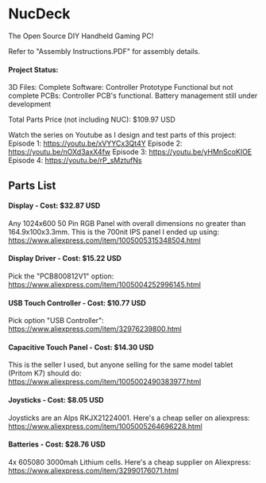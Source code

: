 # NucDeck
The Open Source DIY Handheld Gaming PC!

Refer to "Assembly Instructions.PDF" for assembly details.

#### Project Status:
3D Files: Complete
Software: Controller Prototype Functional but not complete
PCBs: Controller PCB's functional. Battery management still under development

Total Parts Price (not including NUC): $109.97 USD

Watch the series on Youtube as I design and test parts of this project:
Episode 1: https://youtu.be/xVYYCx3Qt4Y 
Episode 2: https://youtu.be/nOXd3axX4fw 
Episode 3: https://youtu.be/yHMnScoKIOE 
Episode 4: https://youtu.be/rP_sMztufNs 

## Parts List

#### Display - Cost: $32.87 USD

Any 1024x600 50 Pin RGB Panel with overall dimensions no greater than 164.9x100x3.3mm.
This is the 700nit IPS panel I ended up using: https://www.aliexpress.com/item/1005005315348504.html

#### Display Driver - Cost: $15.22 USD

Pick the "PCB800812V1" option:
https://www.aliexpress.com/item/1005004252996145.html

#### USB Touch Controller - Cost: $10.77 USD

Pick option "USB Controller":
https://www.aliexpress.com/item/32976239800.html

#### Capacitive Touch Panel - Cost: $14.30 USD

This is the seller I used, but anyone selling for the same model tablet (Pritom K7) should do:
https://www.aliexpress.com/item/1005002490383977.html

#### Joysticks - Cost: $8.05 USD

Joysticks are an Alps RKJX21224001. Here's a cheap seller on aliexpress:
https://www.aliexpress.com/item/1005005264696228.html

#### Batteries - Cost: $28.76 USD

4x 605080 3000mah Lithium cells. Here's a cheap supplier on Aliexpress:
https://www.aliexpress.com/item/32990176071.html